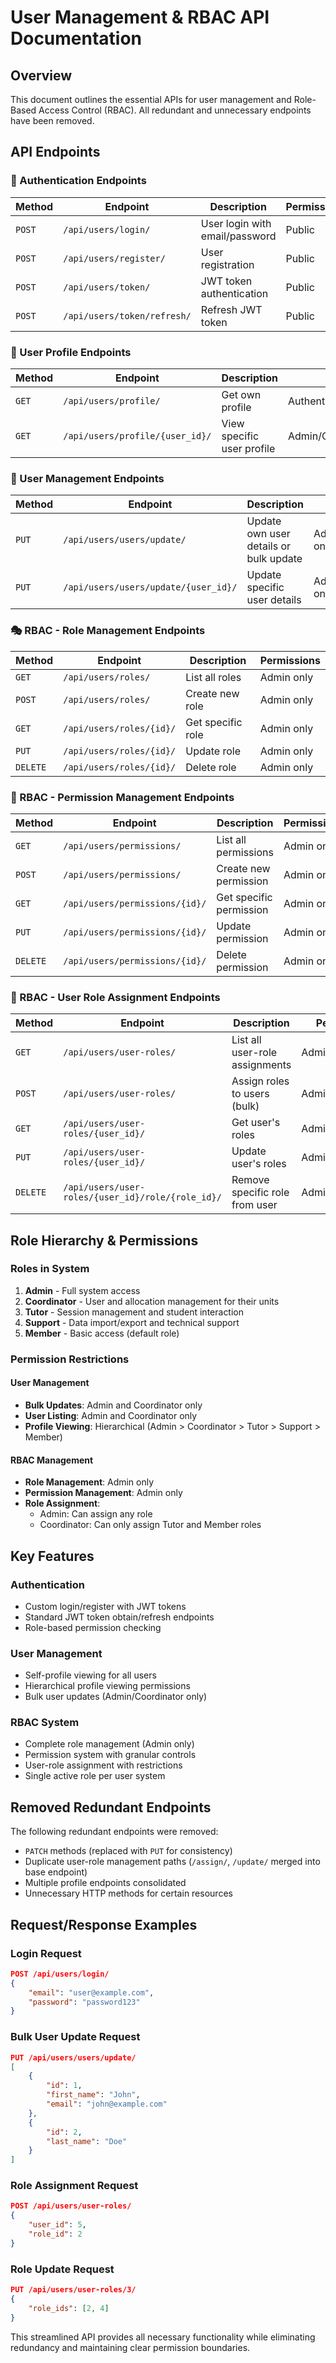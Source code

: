 # User Management & RBAC API Documentation

## Overview
This document outlines the essential APIs for user management and Role-Based Access Control (RBAC). All redundant and unnecessary endpoints have been removed.

## API Endpoints

### 🔐 Authentication Endpoints

| Method | Endpoint | Description | Permissions |
|--------|----------|-------------|-------------|
| `POST` | `/api/users/login/` | User login with email/password | Public |
| `POST` | `/api/users/register/` | User registration | Public |
| `POST` | `/api/users/token/` | JWT token authentication | Public |
| `POST` | `/api/users/token/refresh/` | Refresh JWT token | Public |

### 👤 User Profile Endpoints

| Method | Endpoint | Description | Permissions |
|--------|----------|-------------|-------------|
| `GET` | `/api/users/profile/` | Get own profile | Authenticated |
| `GET` | `/api/users/profile/{user_id}/` | View specific user profile | Admin/Coordinator/Tutor/Support |

### 👥 User Management Endpoints

| Method | Endpoint | Description | Permissions |
|--------|----------|-------------|-------------|
| `PUT` | `/api/users/users/update/` | Update own user details or bulk update | Admin/Coordinator only |
| `PUT` | `/api/users/users/update/{user_id}/` | Update specific user details | Admin/Coordinator only |

### 🎭 RBAC - Role Management Endpoints

| Method | Endpoint | Description | Permissions |
|--------|----------|-------------|-------------|
| `GET` | `/api/users/roles/` | List all roles | Admin only |
| `POST` | `/api/users/roles/` | Create new role | Admin only |
| `GET` | `/api/users/roles/{id}/` | Get specific role | Admin only |
| `PUT` | `/api/users/roles/{id}/` | Update role | Admin only |
| `DELETE` | `/api/users/roles/{id}/` | Delete role | Admin only |

### 🔑 RBAC - Permission Management Endpoints

| Method | Endpoint | Description | Permissions |
|--------|----------|-------------|-------------|
| `GET` | `/api/users/permissions/` | List all permissions | Admin only |
| `POST` | `/api/users/permissions/` | Create new permission | Admin only |
| `GET` | `/api/users/permissions/{id}/` | Get specific permission | Admin only |
| `PUT` | `/api/users/permissions/{id}/` | Update permission | Admin only |
| `DELETE` | `/api/users/permissions/{id}/` | Delete permission | Admin only |

### 🔗 RBAC - User Role Assignment Endpoints

| Method | Endpoint | Description | Permissions |
|--------|----------|-------------|-------------|
| `GET` | `/api/users/user-roles/` | List all user-role assignments | Admin/Coordinator |
| `POST` | `/api/users/user-roles/` | Assign roles to users (bulk) | Admin/Coordinator |
| `GET` | `/api/users/user-roles/{user_id}/` | Get user's roles | Admin/Coordinator |
| `PUT` | `/api/users/user-roles/{user_id}/` | Update user's roles | Admin/Coordinator |
| `DELETE` | `/api/users/user-roles/{user_id}/role/{role_id}/` | Remove specific role from user | Admin/Coordinator |

## Role Hierarchy & Permissions

### Roles in System
1. **Admin** - Full system access
2. **Coordinator** - User and allocation management for their units
3. **Tutor** - Session management and student interaction  
4. **Support** - Data import/export and technical support
5. **Member** - Basic access (default role)

### Permission Restrictions

#### User Management
- **Bulk Updates**: Admin and Coordinator only
- **User Listing**: Admin and Coordinator only
- **Profile Viewing**: Hierarchical (Admin > Coordinator > Tutor > Support > Member)

#### RBAC Management
- **Role Management**: Admin only
- **Permission Management**: Admin only
- **Role Assignment**: 
  - Admin: Can assign any role
  - Coordinator: Can only assign Tutor and Member roles

## Key Features

### Authentication
- Custom login/register with JWT tokens
- Standard JWT token obtain/refresh endpoints
- Role-based permission checking

### User Management
- Self-profile viewing for all users
- Hierarchical profile viewing permissions
- Bulk user updates (Admin/Coordinator only)

### RBAC System
- Complete role management (Admin only)
- Permission system with granular controls
- User-role assignment with restrictions
- Single active role per user system

## Removed Redundant Endpoints

The following redundant endpoints were removed:
- `PATCH` methods (replaced with `PUT` for consistency)
- Duplicate user-role management paths (`/assign/`, `/update/` merged into base endpoint)
- Multiple profile endpoints consolidated
- Unnecessary HTTP methods for certain resources

## Request/Response Examples

### Login Request
```json
POST /api/users/login/
{
    "email": "user@example.com",
    "password": "password123"
}
```

### Bulk User Update Request
```json
PUT /api/users/users/update/
[
    {
        "id": 1,
        "first_name": "John",
        "email": "john@example.com"
    },
    {
        "id": 2,
        "last_name": "Doe"
    }
]
```

### Role Assignment Request
```json
POST /api/users/user-roles/
{
    "user_id": 5,
    "role_id": 2
}
```

### Role Update Request
```json
PUT /api/users/user-roles/3/
{
    "role_ids": [2, 4]
}
```

This streamlined API provides all necessary functionality while eliminating redundancy and maintaining clear permission boundaries.